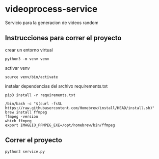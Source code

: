 # videoprocess-service
Servicio para la generacion de videos random

## Instrucciones para correr el proyecto

crear un entorno virtual
```
python3 -m venv venv
```
activar venv
```
source venv/bin/activate
```
instalar dependencias del archivo requirements.txt
```
pip3 install -r requirements.txt

/bin/bash -c "$(curl -fsSL https://raw.githubusercontent.com/Homebrew/install/HEAD/install.sh)"
brew install ffmpeg
ffmpeg -version
which ffmpeg
export IMAGEIO_FFMPEG_EXE=/opt/homebrew/bin/ffmpeg

```

## Correr el proyecto
```
python3 service.py
```